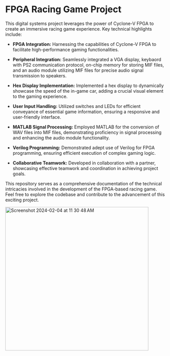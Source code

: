 # FPGA Racing Game Project

This digital systems project leverages the power of Cyclone-V FPGA to create an immersive racing game experience. Key technical highlights include:

- **FPGA Integration:** Harnessing the capabilities of Cyclone-V FPGA to facilitate high-performance gaming functionalities.

- **Peripheral Integration:** Seamlessly integrated a VGA display, keybaord with PS2 communication protocol, on-chip memory for storing MIF files, and an audio module utilizing MIF files for precise audio signal transmission to speakers.

- **Hex Display Implementation:** Implemented a hex display to dynamically showcase the speed of the in-game car, adding a crucial visual element to the gaming experience.

- **User Input Handling:** Utilized switches and LEDs for efficient conveyance of essential game information, ensuring a responsive and user-friendly interface.

- **MATLAB Signal Processing:** Employed MATLAB for the conversion of WAV files into MIF files, demonstrating proficiency in signal processing and enhancing the audio module functionality.

- **Verilog Programming:** Demonstrated adept use of Verilog for FPGA programming, ensuring efficient execution of complex gaming logic.

- **Collaborative Teamwork:** Developed in collaboration with a partner, showcasing effective teamwork and coordination in achieving project goals.

This repository serves as a comprehensive documentation of the technical intricacies involved in the development of the FPGA-based racing game. Feel free to explore the codebase and contribute to the advancement of this exciting project.

<img width="451" alt="Screenshot 2024-02-04 at 11 30 48 AM" src="https://github.com/Sadra-Sh/241_project/assets/143111135/07090c20-3091-47c5-93cb-ac53f29dd8f1">
